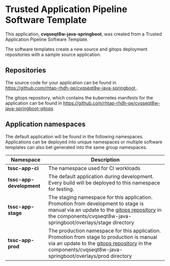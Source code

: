 # Trusted Application Pipeline Software Template

This application, **cvqseqt8w-java-springboot**, was created from a Trusted Application Pipeline Software Template.

The software templates create a new source and gitops deployment repositories with a sample source application. 

## Repositories

The source code for your application can be found in [https://github.com/rhtap-rhdh-qe/cvqseqt8w-java-springboot ](https://github.com/rhtap-rhdh-qe/cvqseqt8w-java-springboot ).
 
The gitops repository, which contains the kubernetes manifests for the application can be found in 
[https://github.com/rhtap-rhdh-qe/cvqseqt8w-java-springboot-gitops ](https://github.com/rhtap-rhdh-qe/cvqseqt8w-java-springboot-gitops ) 

## Application namespaces 

The default application will be found in the following namespaces. Applications can be deployed into unique namespaces or multiple software templates can also bet generated into the same group namespaces.  

|  Namespace   |  Description   |  
| -------- | -------- |
| **tssc-app-ci** | The namespace used for CI workloads |
| **tssc-app-development** | The default application during development. Every build will be deployed to this namespace for testing. |
| **tssc-app-stage** | The staging namespace for this application. Promotion from development to stage is manual via an update to the [gitops repository](https://github.com/rhtap-rhdh-qe/cvqseqt8w-java-springboot-gitops ) in the components/cvqseqt8w-java-springboot/overlays/stage directory |
| **tssc-app-prod** | The production namespace for this application. Promotion from stage to production is manual via an update to the [gitops repository](https://github.com/rhtap-rhdh-qe/cvqseqt8w-java-springboot-gitops ) in the components/cvqseqt8w-java-springboot/overlays/prod directory |